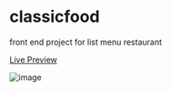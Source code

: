 # classicfood
front end project for list menu restaurant

[Live Preview](https://alfimonth.github.io/classicfood)

![image](https://user-images.githubusercontent.com/96417922/219235462-44a87133-200d-4b21-9bf4-9b3622e9cd45.png)
